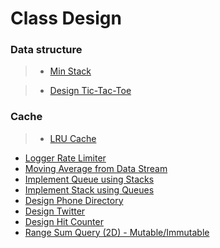 # Class Design

### Data structure

> * [Min Stack](min_stack.md)

> * [Design Tic-Tac-Toe](design_tic_tac_toe.md)

### Cache

> * [LRU Cache](lru_cache.md)

 * [Logger Rate Limiter](logger_rate_limiter.md)
 * [Moving Average from Data Stream](moving_average_from_data_stream.md)
 * [Implement Queue using Stacks](implement_queue_using_stacks.md)
 * [Implement Stack using Queues](implement_stack_using_queues.md)
 * [Design Phone Directory](design_phone_directory.md)
 * [Design Twitter](design_twitter.md)
 * [Design Hit Counter](design_hit_counter.md)
 * [Range Sum Query (2D) - Mutable/Immutable](range_sum_query_immutable.md)
 
